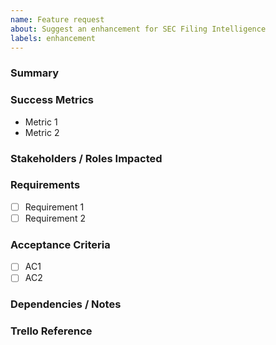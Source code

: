 ```yaml
---
name: Feature request
about: Suggest an enhancement for SEC Filing Intelligence
labels: enhancement
---
```


### Summary

<!-- Describe the problem to solve and link to the supporting PRD section. -->

### Success Metrics
- Metric 1
- Metric 2

### Stakeholders / Roles Impacted

### Requirements
- [ ] Requirement 1
- [ ] Requirement 2

### Acceptance Criteria
- [ ] AC1
- [ ] AC2

### Dependencies / Notes

### Trello Reference

<!-- Link to the Trello card or note that one must be created. -->
